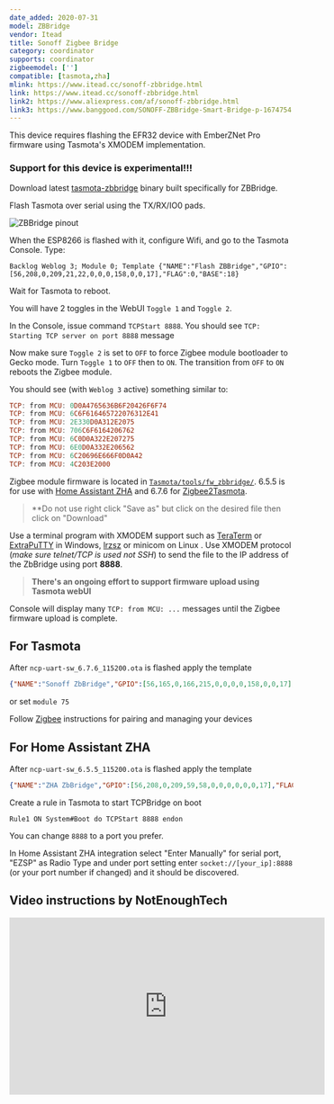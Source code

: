 ```yaml
---
date_added: 2020-07-31
model: ZBBridge
vendor: Itead
title: Sonoff Zigbee Bridge
category: coordinator
supports: coordinator
zigbeemodel: ['']
compatible: [tasmota,zha]
mlink: https://www.itead.cc/sonoff-zbbridge.html
link: https://www.itead.cc/sonoff-zbbridge.html
link2: https://www.aliexpress.com/af/sonoff-zbbridge.html
link3: https://www.banggood.com/SONOFF-ZBBridge-Smart-Bridge-p-1674754.html
---
```

This device requires flashing the EFR32 device with EmberZNet Pro firmware using Tasmota's XMODEM implementation.

<h3>Support for this device is experimental!!!</h3>

Download latest [tasmota-zbbridge](https://github.com/arendst/Tasmota/blob/firmware/firmware/tasmota/tasmota-zbbridge.bin) binary built specifically for ZBBridge.

Flash Tasmota over serial using the TX/RX/IO0 pads.

![ZBBridge pinout](https://templates.blakadder.com/assets/images/sonoff_ZBBridge_pinout.jpg)

When the ESP8266 is flashed with it, configure Wifi, and go to the Tasmota Console. Type:

```console
Backlog Weblog 3; Module 0; Template {"NAME":"Flash ZBBridge","GPIO":[56,208,0,209,21,22,0,0,0,158,0,0,17],"FLAG":0,"BASE":18}
```

Wait for Tasmota to reboot. 

You will have 2 toggles in the WebUI `Toggle 1` and `Toggle 2`.

In the Console, issue command `TCPStart 8888`. You should see `TCP: Starting TCP server on port 8888` message

Now make sure `Toggle 2` is set to `OFF` to force Zigbee module bootloader to Gecko mode. Turn `Toggle 1` to `OFF` then to `ON`. The transition from `OFF` to `ON` reboots the Zigbee module.

You should see (with `Weblog 3` active) something similar to:

```haskell
TCP: from MCU: 0D0A4765636B6F20426F6F74
TCP: from MCU: 6C6F616465722076312E41
TCP: from MCU: 2E330D0A312E2075
TCP: from MCU: 706C6F6164206762
TCP: from MCU: 6C0D0A322E207275
TCP: from MCU: 6E0D0A332E206562
TCP: from MCU: 6C20696E666F0D0A42
TCP: from MCU: 4C203E2000
```

Zigbee module firmware is located in [`Tasmota/tools/fw_zbbridge/`](https://github.com/arendst/Tasmota/blob/development/tools/fw_zbbridge/). 6.5.5 is for use with [Home Assistant ZHA](https://www.home-assistant.io/integrations/zha/) and 6.7.6 for [Zigbee2Tasmota](http://tasmota.github.io/docs/Zigbee).

> **Do not use right click "Save as" but click on the desired file then click on "Download"

Use a terminal program with XMODEM support such as [TeraTerm](https://ttssh2.osdn.jp/) or [ExtraPuTTY](https://www.extraputty.com/features/xmodem.html) in Windows, [lrzsz](https://www.ohse.de/uwe/software/lrzsz.html) or minicom on Linux . Use XMODEM protocol (*make sure telnet/TCP is used not SSH*) to send the file to the IP address of the ZbBridge using port **8888**.

> **There's an ongoing effort to support firmware upload using Tasmota webUI**

Console will display many `TCP: from MCU: ...` messages until the Zigbee firmware upload is complete.

## For Tasmota
After `ncp-uart-sw_6.7.6_115200.ota` is flashed apply the template

```json
{"NAME":"Sonoff ZbBridge","GPIO":[56,165,0,166,215,0,0,0,0,158,0,0,17],"FLAG":0,"BASE":75}
```

or set `module 75`

Follow [Zigbee](http://tasmota.github.io/docs/Zigbee) instructions for pairing and managing your devices

## For Home Assistant ZHA
After `ncp-uart-sw_6.5.5_115200.ota` is flashed apply the template

```json
{"NAME":"ZHA ZbBridge","GPIO":[56,208,0,209,59,58,0,0,0,0,0,0,17],"FLAG":0,"BASE":18}
```

Create a rule in Tasmota to start TCPBridge on boot
```console
Rule1 ON System#Boot do TCPStart 8888 endon
```

You can change `8888` to a port you prefer.

In Home Assistant ZHA integration select "Enter Manually" for serial port, "EZSP" as Radio Type and under port setting enter `socket://[your_ip]:8888` (or your port number if changed) and it should be discovered.

## Video instructions by NotEnoughTech

<iframe width="560" height="315" src="https://www.youtube.com/embed/aiUol1GQDlU" frameborder="0" allow="accelerometer; autoplay; encrypted-media; gyroscope; picture-in-picture" allowfullscreen></iframe>